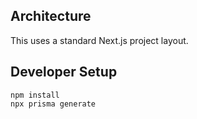 ## Architecture

This uses a standard Next.js project layout.

## Developer Setup

```
npm install
npx prisma generate
```
